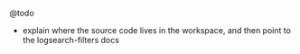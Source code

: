 @todo 

 - explain where the source code lives in the workspace, and then point to the logsearch-filters docs